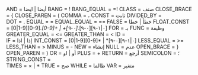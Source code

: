 AND                 =   أيضا | ايضا
BANG                =   !
BANG_EQUAL          =   =!
CLASS               =   صنف
CLOSE_BRACE         =   {
CLOSE_PAREN         =   (
COMMA               =   ،
CONST               =   ثابت
DIVIDED_BY          =   \
DOT                 =   .
EQUAL               =   =
EQUAL_EQUAL         =   ==
FALSE               =   خطأ | خطا
FLOAT_CONST         =   [0|1-9][0-9]*.[0-9]+ | +[٠-٩].*[٠-٩][٠|١-٩]
FOR                 =   بـ
FUNC                =   وظيفة
GREATER_EQUAL       =   <=
GREATER_THAN        =   <
ID                  =   
IF                  =   إذا | اذا
INT_CONST           =   [0|1-9][0-9]* | *[٠-٩][٠|١-٩]
LESS_EQUAL          =   >=
LESS_THAN           =   >
MINUS               =   -
NEW                 =   إنشاء
NULL                =   عدم
OPEN_BRACE          =   }
OPEN_PAREN          =   )
OR                  =   أو | او
PLUS                =   +
RETURN              =   أرجع
SEMICOLON           =   ؛
STRING_CONST        =   
TIMES               =   × | *
TRUE                =   صح
WHILE               =   طالما
VAR                 =   متغير